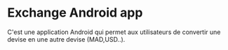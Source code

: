 # Exchange Android app
C'est une application Android qui permet aux utilisateurs de convertir une devise en une autre devise (MAD,USD..).
